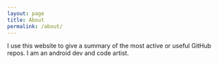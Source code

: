 ```yaml
---
layout: page
title: About
permalink: /about/
---
```


I use this website to give a summary of the most active or useful GitHub repos. I am an android dev and code artist.
